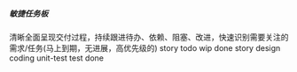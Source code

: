 ##### 敏捷任务板
清晰全面呈现交付过程，持续跟进待办、依赖、阻塞、改进，快速识别需要关注的需求/任务(马上到期，无进展，高优先级的)
story todo wip done 
story design coding unit-test test done
